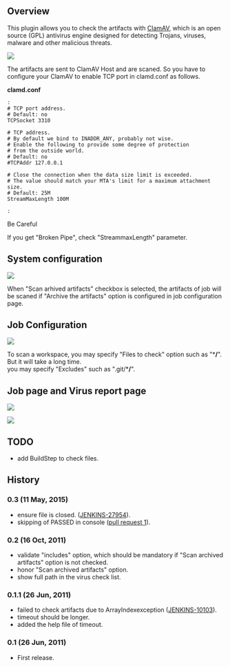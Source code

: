 ## Overview

This plugin allows you to check the artifacts with
[ClamAV](http://www.clamav.net/lang/en/), which is an open source (GPL)
antivirus engine designed for detecting Trojans, viruses, malware and
other malicious threats.

  

![](docs/images/ClamAv.png)  

The artifacts are sent to ClamAV Host and are scaned. So you have to
configure your ClamAV to enable TCP port in clamd.conf as follows.

**clamd.conf**

``` syntaxhighlighter-pre
:
# TCP port address.
# Default: no
TCPSocket 3310

# TCP address.
# By default we bind to INADDR_ANY, probably not wise.
# Enable the following to provide some degree of protection
# from the outside world.
# Default: no
#TCPAddr 127.0.0.1

# Close the connection when the data size limit is exceeded.
# The value should match your MTA's limit for a maximum attachment size.
# Default: 25M
StreamMaxLength 100M

:
```

Be Careful

If you get "Broken Pipe", check "StreammaxLength" parameter.

## System configuration

  

![](docs/images/system_configuration.png)

When "Scan arhived artifacts" checkbox is selected, the artifacts of job
will be scaned if "Archive the artifacts" option is configured in job
configuration page.

## Job Configuration

  

![](docs/images/job_configuration.png)  
  

To scan a workspace, you may specify "Files to check" option such as
"\***/**". But it will take a long time.  
you may specify "Excludes" such as ".git/\***/**".

  

## Job page and Virus report page

  

![](docs/images/job.png)  

![](docs/images/virus_report.png)

## TODO

-   add BuildStep to check files.

## History

### 0.3 (11 May, 2015)

-   ensure file is closed.
    ([JENKINS-27954](https://issues.jenkins-ci.org/browse/JENKINS-27954)).
-   skipping of PASSED in console ([pull request
    1](http://jenkins-ci.org/pull/1)).

### 0.2 (16 Oct, 2011)

-   validate "includes" option, which should be mandatory if "Scan
    archived artifacts" option is not checked.
-   honor "Scan archived artifacts" option.
-   show full path in the virus check list.

### 0.1.1 (26 Jun, 2011)

-   failed to check artifacts due to ArrayIndexexception
    ([JENKINS-10103](https://issues.jenkins-ci.org/browse/JENKINS-10103)).
-   timeout should be longer.
-   added the help file of timeout.

### 0.1 (26 Jun, 2011)

-   First release.
